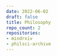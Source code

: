 ```yaml
---
date: 2022-06-02
draft: false
title: Philosophy
repo_count: 2
repositories:
- mindrxiv
- philsci-archive
---
```



